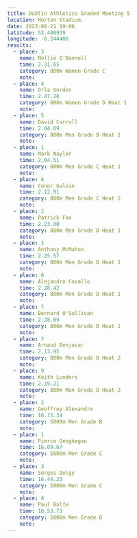 ```yaml
---
title: Dublin Athletics Graded Meeting 5 
location: Morton Stadium.
date: 2023-06-21 19:00
latitude: 53.400939
longitude: -6.244406
results:
  - place: 3
    name: Mollie O'Donnell
    time: 2.31.65
    category: 800m Women Grade C 
    note: 
  - place: 4
    name: Orla Gordon
    time: 2.47.28
    category: 800m Women Grade D Heat 1
    note: 
  - place: 5
    name: David Carroll
    time: 2.04.09
    category: 800m Men Grade B Heat 1
    note: 
  - place: 1
    name: Mark Naylor
    time: 2.04.51
    category: 800m Men Grade C Heat 1
    note: 
  - place: 6
    name: Conor Galvin
    time: 2.12.91
    category: 800m Men Grade C Heat 2
    note:
  - place: 2
    name: Patrick Fox
    time: 2.23.00 
    category: 800m Men Grade D Heat 1
    note:
  - place: 3
    name: Anthony McMahon
    time: 2.25.57
    category: 800m Men Grade D Heat 1
    note:
  - place: 6
    name: Alejandro Cavallo
    time: 2.28.42
    category: 800m Men Grade D Heat 1
    note:
  - place: 7
    name: Bernard O'Sullivan
    time: 2.28.89
    category: 800m Men Grade D Heat 1
    note:
  - place: 7
    name: Arnaud Benjacar
    time: 2.13.95
    category: 800m Men Grade D Heat 2
    note:
  - place: 9
    name: Keith Lunders
    time: 2.19.21
    category: 800m Men Grade D Heat 2
    note:
  - place: 2
    name: Geoffrey Alexandre
    time: 16.13.34 
    category: 5000m Men Grade B
    note:
  - place: 1
    name: Pierce Geoghegan
    time: 16.09.67
    category: 5000m Men Grade C
    note:
  - place: 3
    name: Sergei Dolgy
    time: 16.44.23 
    category: 5000m Men Grade C
    note:
  - place: 4
    name: Paul Balfe
    time: 18.53.73 
    category: 5000m Men Grade D
    note:
---
```

